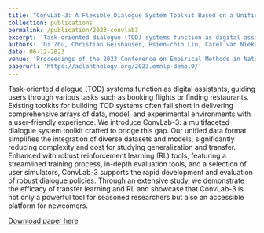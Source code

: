 ```yaml
---
title: "ConvLab-3: A Flexible Dialogue System Toolkit Based on a Unified Data Format"
collection: publications
permalink: /publication/2023-convlab3
excerpt: 'Task-oriented dialogue (TOD) systems function as digital assistants, guiding users through various tasks such as booking flights or finding restaurants. Existing toolkits for building TOD systems often fall short in delivering comprehensive arrays of data, model, and experimental environments with a user-friendly experience. We introduce ConvLab-3: a multifaceted dialogue system toolkit crafted to bridge this gap. Our unified data format simplifies the integration of diverse datasets and models, significantly reducing complexity and cost for studying generalization and transfer. Enhanced with robust reinforcement learning (RL) tools, featuring a streamlined training process, in-depth evaluation tools, and a selection of user simulators, ConvLab-3 supports the rapid development and evaluation of robust dialogue policies. Through an extensive study, we demonstrate the efficacy of transfer learning and RL and showcase that ConvLab-3 is not only a powerful tool for seasoned researchers but also an accessible platform for newcomers.'
authors: 'Qi Zhu, Christian Geishauser, Hsien-chin Lin, Carel van Niekerk, Baolin Peng, Zheng Zhang, Michael Heck, Nurul Lubis, Dazhen Wan, Xiaochen Zhu, Jianfeng Gao, Milica Gašić, Minlie Huang'
date: 06-12-2023
venue: 'Proceedings of the 2023 Conference on Empirical Methods in Natural Language Processing: System Demonstrations'
paperurl: 'https://aclanthology.org/2023.emnlp-demo.9/'
---
```

Task-oriented dialogue (TOD) systems function as digital assistants, guiding users through various tasks such as booking flights or finding restaurants. Existing toolkits for building TOD systems often fall short in delivering comprehensive arrays of data, model, and experimental environments with a user-friendly experience. We introduce ConvLab-3: a multifaceted dialogue system toolkit crafted to bridge this gap. Our unified data format simplifies the integration of diverse datasets and models, significantly reducing complexity and cost for studying generalization and transfer. Enhanced with robust reinforcement learning (RL) tools, featuring a streamlined training process, in-depth evaluation tools, and a selection of user simulators, ConvLab-3 supports the rapid development and evaluation of robust dialogue policies. Through an extensive study, we demonstrate the efficacy of transfer learning and RL and showcase that ConvLab-3 is not only a powerful tool for seasoned researchers but also an accessible platform for newcomers.

[Download paper here](https://aclanthology.org/2023.emnlp-demo.9/)
